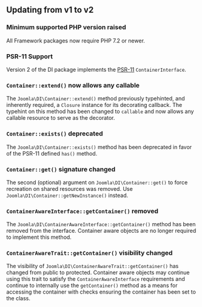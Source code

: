 ## Updating from v1 to v2

### Minimum supported PHP version raised

All Framework packages now require PHP 7.2 or newer.

### PSR-11 Support

Version 2 of the DI package implements the [PSR-11](https://github.com/php-fig/fig-standards/blob/master/accepted/PSR-11-container.md) `ContainerInterface`.

### `Container::extend()` now allows any callable

The `Joomla\DI\Container::extend()` method previously typehinted, and inherently required, a `Closure` instance for its
decorating callback. The typehint on this method has been changed to `callable` and now allows any callable resource
to serve as the decorator.

### `Container::exists()` deprecated

The `Joomla\DI\Container::exists()` method has been deprecated in favor of the PSR-11 defined `has()` method.

### `Container::get()` signature changed

The second (optional) argument on `Joomla\DI\Container::get()` to force recreation on shared resources was removed.
Use `Joomla\DI\Container::getNewInstance()` instead.

### `ContainerAwareInterface::getContainer()` removed

The `Joomla\DI\ContainerAwareInterface::getContainer()` method has been removed from the interface.  Container aware
objects are no longer required to implement this method.

### `ContainerAwareTrait::getContainer()` visibility changed

The visibility of `Joomla\DI\ContainerAwareTrait::getContainer()` has changed from public to protected.  Container aware
objects may continue using this trait to satisfy the `ContainerAwareInterface` requirements and continue to internally
use the `getContainer()` method as a means for accessing the container with checks ensuring the container has been set
to the class.

